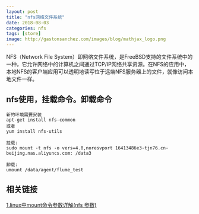 ```yaml
---
layout: post
title: "nfs网络文件系统"
date: 2018-08-03
categories: nfs
tags: [store]
image: http://gastonsanchez.com/images/blog/mathjax_logo.png
---
```

NFS（Network File System）即网络文件系统，是FreeBSD支持的文件系统中的一种，它允许网络中的计算机之间通过TCP/IP网络共享资源。在NFS的应用中，本地NFS的客户端应用可以透明地读写位于远端NFS服务器上的文件，就像访问本地文件一样。
<!-- more -->
## nfs使用，挂载命令。卸载命令
    新的环境需要安装
    apt-get install nfs-common
    或者
    yum install nfs-utils
    
    挂载:
    sudo mount -t nfs -o vers=4.0,noresvport 16413486e3-tjn76.cn-beijing.nas.aliyuncs.com: /data3
    
    卸载:
    umount /data/agent/flume_test

## 相关链接
[1.linux中mount命令参数详解(nfs 参数)](https://yq.aliyun.com/articles/10547)  
